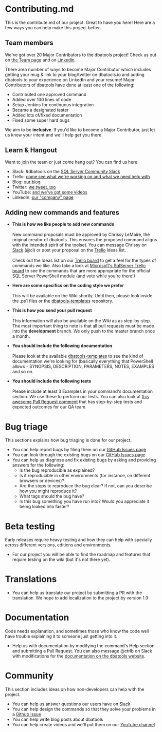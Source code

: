 # Contributing.md
This is the contribute.md of our project. Great to have you here! Here are a few ways you can help make this project better.

## Team members

We've got over 20 Major Contributors to the dbatools project! Check us out on [the Team page](https://dbatools.io/team) and on [LinkedIn](https://www.linkedin.com/vsearch/p?f_CC=15211157).

There area number of ways to become Major Contributor which includes getting your mug & link to your blog/twitter on dbatools.io and adding dbatools to your experience on LinkedIn and your resume! Major Contributors of dbatools have done at least one of the following:

* Contributed one approved command
* Added over 100 lines of code
* Setup Jenkins for continuous integration
* Became a designated tester
* Added lots of/fixed documentation
* Fixed some super hard bugs

We aim to be **inclusive**. If you'd like to become a Major Contributor, just let us know your intent and we'll help get you there.

## Learn & Hangout

Want to join the team or just come hang out? You can find us here:

* Slack: #dbatools on the [SQL Server Community Slack](https://dbatools.io/slack)
* Trello: [come see what we're working on and what we need help with](https://dbatools.io/trello)
* Blog: [our blog](https://dbatools.io/blog)
* Twitter: [we tweet, too](https://dbatools.io/twitter)
* YouTube: [and we've got some videos](https://dbatools.io/youtube)
* LinkedIn: [our "company" page](https://www.linkedin.com/vsearch/p?f_CC=15211157)

## Adding new commands and features

* **This is how we like people to add new commands**
<br><br>New command proposals must be approved by Chrissy LeMaire, the original creator of dbatools. This ensures the proposed command aligns with the intended spirit of the toolset. You can message Chrissy on [Slack](https://dbatools.io/slack) (@cl) or post your proposal on the [Trello](https://dbatools.io/trello) Ideas list.<br><br>Check out the Ideas list on our [Trello board](https://dbatools.io/trello) to get a feel for the types of commands we like. Also take a look at [Microsoft's SqlServer Trello board](https://sqlps.io/vote) to see the commands that are more appropriate for the official SQL Server PowerShell module (and vote while you're there!)

* **Here are some specifics on the coding style we prefer**
<br><br>This will be available on the Wiki shortly. Until then, please look inside the .ps1 files or the [dbatools-templates](https://github.com/sqlcollaborative/dbatools-templates) repository.

* **This is how you send your pull request**
<br><br>This information will also be available on the Wiki as as step-by-step. The most important thing to note is that all pull requests must be made into the **development** branch. We only push to the master branch once a month.

* **You should include the following documentation**
<br><br>Please look at the available [dbatools-templates](https://github.com/sqlcollaborative/dbatools-templates) to see the kind of documentation we're looking for (basically everything that PowerShell allows - SYNOPSIS, DESCRIPTION, PARAMETERS, NOTES, EXAMPLES and so on.
        
* **You should include the following tests**
<br><br>Please include at least 3 Examples in your command's documentation section. We use these to perform our tests. You can also look at [this awesome Pull Request comment](https://github.com/sqlcollaborative/dbatools/pull/254#issuecomment-253355070) that has step-by-step tests and expected outcomes for our QA team.

# Bug triage

This sections explains how bug triaging is done for our project. 

* You can help report bugs by filing them on our [GitHub Issues page](https://github.com/sqlcollaborative/dbatools/issues)
* You can look through the existing bugs on our [GitHub Issues page](https://github.com/sqlcollaborative/dbatools/issues)
* You can help us diagnose and fix existing bugs by asking and providing answers for the following:
  * Is the bug reproducible as explained?   
  * Is it reproducible in other environments (for instance, on different browsers or devices)?   
  * Are the steps to reproduce the bug clear? If not, can you describe how you might reproduce it?  
  * What tags should the bug have?  
  * Is this bug something you have run into? Would you appreciate it being looked into faster? 


# Beta testing

Early releases require heavy testing and how they can help with specially across different versions, editions and environments.

* For our project you will be able to find the roadmap and features that require
testing on the wiki (but it's not there yet).

# Translations

* You can help us translate our project by submitting a PR with the translation. We hope to add localization to the project by version 1.0

# Documentation

Code needs explanation, and sometimes those who know the code well have trouble explaining it to someone just getting into it. 

* Help us with documentation by modifying the command's Help section and submitting a Pull Request. You can also message @ctrlb on Slack with modifications for the [documentation on the dbatools website](https://dbatools.io/commands).

# Community 
This section includes ideas on how non-developers can help with the project.

* You can help us answer questions our users have on [Slack](https://dbatools.io/slack)
* You can help design the commands so that they solve your problems in a [Github Issue](https://github.com/sqlcollaborative/dbatools/issues)
* You can help write blog posts about dbatools
* You can help create videos and we'll put them on our [YouTube channel](https://dbatools.io/youtube)
